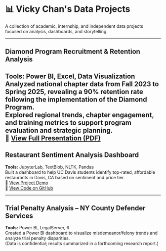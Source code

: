 # 📊 Vicky Chan's Data Projects

A collection of academic, internship, and independent data projects focused on analysis, dashboards, and storytelling.

---
## Diamond Program Recruitment & Retention Analysis  
**Tools:** Power BI, Excel, Data Visualization  
Analyzed national chapter data from Fall 2023 to Spring 2025, revealing a 90% retention rate following the implementation of the Diamond Program.  
Explored regional trends, chapter engagement, and training metrics to support program evaluation and strategic planning.  
📄 [View Full Presentation (PDF)](Data%20Analysis%20%28Recruitment%20and%20Retention%29.pdf)
---

## Restaurant Sentiment Analysis Dashboard  
**Tools:** JupyterLab, TextBlob, NLTK, Pandas  
Built a dashboard to help UC Davis students identify top-rated, affordable restaurants in Davis, CA based on sentiment and price tier.  
🔗 [View Project Demo](https://vckchan.github.io/restaurant-analysis/)  
🔗 [View Code on GitHub](https://github.com/vckchan/restaurant-analysis)

---

## Trial Penalty Analysis – NY County Defender Services
**Tools:** Power BI, LegalServer, R  
Created a Power BI dashboard to visualize misdemeanor/felony trends and analyze trial penalty disparities.  
(Data is confidential; results summarized in a forthcoming research report.)




